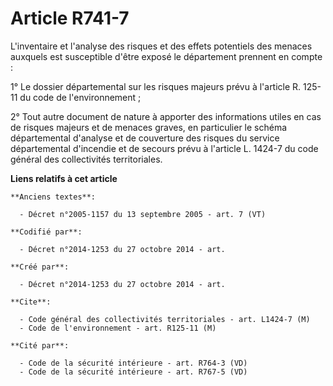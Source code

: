 # Article R741-7

L'inventaire et l'analyse des risques et des effets potentiels des menaces auxquels est susceptible d'être exposé le
département prennent en compte :

1° Le dossier départemental sur les risques majeurs prévu à l'article R. 125-11 du code de l'environnement ;

2° Tout autre document de nature à apporter des informations utiles en cas de risques majeurs et de menaces graves, en
particulier le schéma départemental d'analyse et de couverture des risques du service départemental d'incendie et de secours
prévu à l'article L. 1424-7 du code général des collectivités territoriales.

**Liens relatifs à cet article**

	**Anciens textes**:

	  - Décret n°2005-1157 du 13 septembre 2005 - art. 7 (VT)

	**Codifié par**:

	  - Décret n°2014-1253 du 27 octobre 2014 - art.

	**Créé par**:

	  - Décret n°2014-1253 du 27 octobre 2014 - art.

	**Cite**:

	  - Code général des collectivités territoriales - art. L1424-7 (M)
	  - Code de l'environnement - art. R125-11 (M)

	**Cité par**:

	  - Code de la sécurité intérieure - art. R764-3 (VD)
	  - Code de la sécurité intérieure - art. R767-5 (VD)
